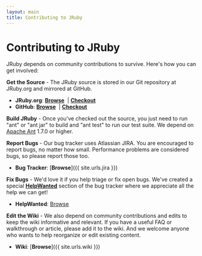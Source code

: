 ```yaml
---
layout: main
title: Contributing to JRuby
---
```

# Contributing to JRuby
  
JRuby depends on community contributions to survive. Here's how you can get involved:

**Get the Source** - The JRuby source is stored in our Git repository at JRuby.org and mirrored at GitHub.

- **JRuby.org**: [**Browse**](http://www.jruby.org/git?p=jruby.git;a=summary) &nbsp;|&nbsp;[**Checkout**](git://jruby.org/jruby.git)
- **GitHub**: [**Browse**](http://github.com/jruby/jruby) &nbsp;|&nbsp;[**Checkout**](git://github.com/jruby/jruby.git)

**Build JRuby** - Once you've checked out the source, you just need to run &quot;ant&quot;&nbsp;or &quot;ant jar&quot;&nbsp;to build and &quot;ant test&quot;&nbsp;to run our test suite. We depend on <a href="http://ant.apache.org/">Apache Ant</a> 1.7.0 or higher.

**Report Bugs** - Our bug tracker uses Atlassian JIRA. You are encouraged to report bugs, no matter how small. Performance problems are considered bugs, so please report those too.

- **Bug Tracker**: [**Browse**]({{ site.urls.jira }})

**Fix Bugs** - We'd love it if you help triage or fix open bugs. We've created a special [**HelpWanted**][helpwanted] section of the bug tracker where we appreciate all the help we can get!

- **HelpWanted**: [Browse][helpwanted]

**Edit the Wiki** - We also depend on community contributions and edits to keep the wiki informative and relevant. If you have a useful FAQ or walkthrough or article, please add it to the wiki. And we welcome anyone who wants to help reorganize or edit existing content.

- **Wiki**: [**Browse**]({{ site.urls.wiki }})

[helpwanted]: http://bit.ly/jruby-help-wanted
